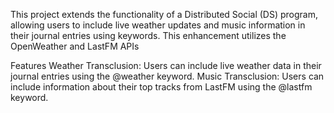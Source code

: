This project extends the functionality of a Distributed Social (DS) program, allowing users to include live weather updates and music information in their journal entries using keywords. This enhancement utilizes the OpenWeather and LastFM APIs

Features
Weather Transclusion: Users can include live weather data in their journal entries using the @weather keyword.
Music Transclusion: Users can include information about their top tracks from LastFM using the @lastfm keyword.
